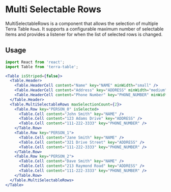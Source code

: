# Multi Selectable Rows

MultiSelectableRows is a component that allows the selection of multiple Terra Table `Row`s. It supports a configurable
maximum number of selectable items and provides a listener for when the list of selected rows is changed.

## Usage

```jsx
import React from 'react';
import Table from 'terra-table';

<Table isStriped={false}>
  <Table.Header>
    <Table.HeaderCell content="Name" key="NAME" minWidth="small" />
    <Table.HeaderCell content="Address" key="ADDRESS" minWidth="medium" />
    <Table.HeaderCell content="Phone Number" key="PHONE_NUMBER" minWidth="large" />
  </Table.Header>
  <Table.MultiSelectableRows maxSelectionCount={2}>
    <Table.Row key="PERSON_0" isSelected>
      <Table.Cell content="John Smith" key="NAME" />
      <Table.Cell content="123 Adams Drive" key="ADDRESS" />
      <Table.Cell content="111-222-3333" key="PHONE_NUMBER" />
    </Table.Row>
    <Table.Row key="PERSON_1">
      <Table.Cell content="Jane Smith" key="NAME" />
      <Table.Cell content="321 Drive Street" key="ADDRESS" />
      <Table.Cell content="111-222-3333" key="PHONE_NUMBER" />
    </Table.Row>
    <Table.Row key="PERSON_2">
      <Table.Cell content="Dave Smith" key="NAME" />
      <Table.Cell content="213 Raymond Road" key="ADDRESS" />
      <Table.Cell content="111-222-3333" key="PHONE_NUMBER" />
    </Table.Row>
  </Table.MultiSelectableRows>
</Table>
```